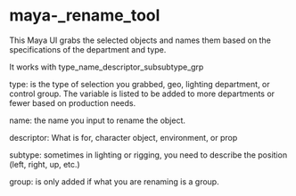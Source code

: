 # maya-_rename_tool
This Maya UI grabs the selected objects and names them based on the specifications of the department and type.

It works with type_name_descriptor_subsubtype_grp

type: is the type of selection you grabbed, geo, lighting department, or control group.
The variable is listed to be added to more departments or fewer based on production needs.

name: the name you input to rename the object.

descriptor: What is for, character object, environment, or prop

subtype: sometimes in lighting or rigging, you need to describe the position (left, right, up, etc.)

group: is only added if what you are renaming is a group.
